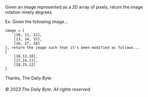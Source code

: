 Given an image represented as a 2D array of pixels, return the image rotation ninety degrees.

Ex: Given the following image…

```
image = [
    [10, 11, 12],
    [13, 14, 15],
    [16, 17, 18]
], return the image such that it's been modified as follows...
[
    [16,13,10],
    [17,14,11],
    [18,15,12]
]
```

Thanks,
The Daily Byte

###### © 2023 The Daily Byte. All rights reserved.